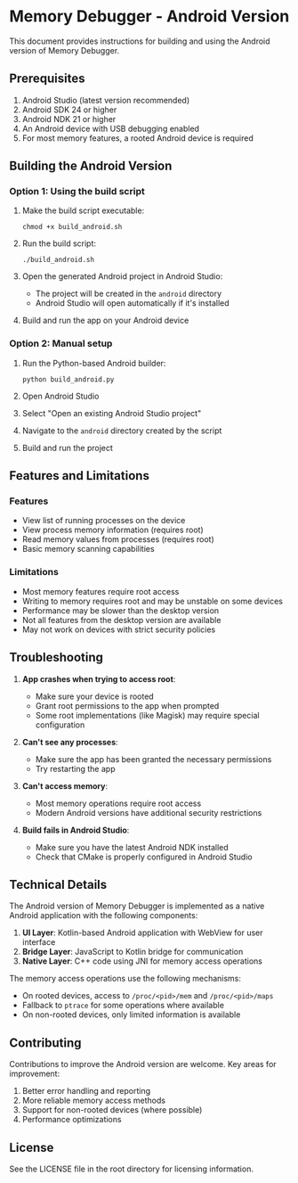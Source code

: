 # Memory Debugger - Android Version

This document provides instructions for building and using the Android version of Memory Debugger.

## Prerequisites

1. Android Studio (latest version recommended)
2. Android SDK 24 or higher
3. Android NDK 21 or higher
4. An Android device with USB debugging enabled
5. For most memory features, a rooted Android device is required

## Building the Android Version

### Option 1: Using the build script

1. Make the build script executable:
   ```
   chmod +x build_android.sh
   ```

2. Run the build script:
   ```
   ./build_android.sh
   ```

3. Open the generated Android project in Android Studio:
   - The project will be created in the `android` directory
   - Android Studio will open automatically if it's installed

4. Build and run the app on your Android device

### Option 2: Manual setup

1. Run the Python-based Android builder:
   ```
   python build_android.py
   ```

2. Open Android Studio
3. Select "Open an existing Android Studio project"
4. Navigate to the `android` directory created by the script
5. Build and run the project

## Features and Limitations

### Features

- View list of running processes on the device
- View process memory information (requires root)
- Read memory values from processes (requires root)
- Basic memory scanning capabilities

### Limitations

- Most memory features require root access
- Writing to memory requires root and may be unstable on some devices
- Performance may be slower than the desktop version
- Not all features from the desktop version are available
- May not work on devices with strict security policies

## Troubleshooting

1. **App crashes when trying to access root**:
   - Make sure your device is rooted
   - Grant root permissions to the app when prompted
   - Some root implementations (like Magisk) may require special configuration

2. **Can't see any processes**:
   - Make sure the app has been granted the necessary permissions
   - Try restarting the app

3. **Can't access memory**:
   - Most memory operations require root access
   - Modern Android versions have additional security restrictions

4. **Build fails in Android Studio**:
   - Make sure you have the latest Android NDK installed
   - Check that CMake is properly configured in Android Studio

## Technical Details

The Android version of Memory Debugger is implemented as a native Android application with the following components:

1. **UI Layer**: Kotlin-based Android application with WebView for user interface
2. **Bridge Layer**: JavaScript to Kotlin bridge for communication
3. **Native Layer**: C++ code using JNI for memory access operations

The memory access operations use the following mechanisms:

- On rooted devices, access to `/proc/<pid>/mem` and `/proc/<pid>/maps`
- Fallback to `ptrace` for some operations where available
- On non-rooted devices, only limited information is available

## Contributing

Contributions to improve the Android version are welcome. Key areas for improvement:

1. Better error handling and reporting
2. More reliable memory access methods
3. Support for non-rooted devices (where possible)
4. Performance optimizations

## License

See the LICENSE file in the root directory for licensing information.